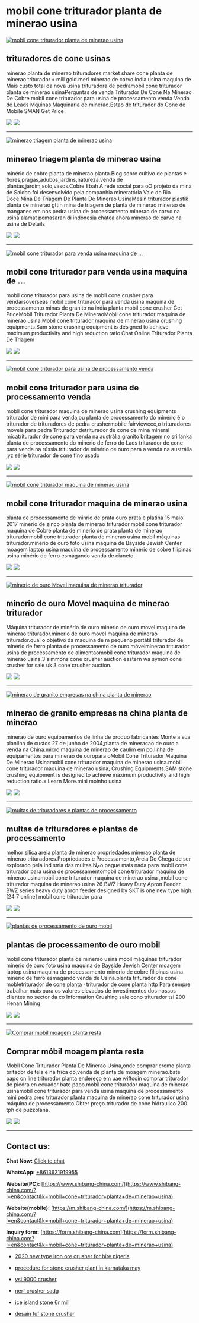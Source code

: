 # mobil cone triturador planta de minerao usina

<a href="https://swt.shibang-china.com/?l=en&img&k=mobil+cone+triturador+planta+de+minerao+usina" target="_blank">![mobil cone triturador planta de minerao usina](http://static.shibang-china.com/all-800x300/1505.jpg)</a>

## trituradores de cone usinas
minerao planta de minerao trituradores.market share cone planta de minerao triturador &#171; mill gold.meri minerao de carvo india usina maquina de Mais custo total da nova usina trituradora de pedramobil cone triturador planta de minerao usinaPerguntas de venda Triturador De Cone Na Minerao De Cobre mobil cone triturador para usina de processamento venda Venda de Leads Mquinas Maquinaria de minerao.Estao de triturador do Cone de Mobile SMAN Get Price


<a href="https://whatsapp.shibangsoft.com/WhatsApp.php" target="_blank" title="WhatsApp">![](http://static.shibang-china.com/icon/whatsapp.png)</a> <a href="https://swt.shibang-china.com/?l=en&icon&k=mobil+cone+triturador+planta+de+minerao+usina" target="_blank">![](http://static.shibang-china.com/icon/chat-en.png)</a>

---

<a href="https://swt.shibang-china.com/?l=en&img&k=mobil+cone+triturador+planta+de+minerao+usina" target="_blank">![minerao triagem planta de minerao usina](http://static.shibang-china.com/all-800x300/167.jpg)</a>

## minerao triagem planta de minerao usina
min&#233;rio de cobre planta de minerao planta.Blog sobre cultivo de plantas e flores,pragas,adubos,jardins,natureza,venda de plantas,jardim,solo,vasos.Cobre Ebah A rede social para oO projeto da mina de Salobo foi desenvolvido pela companhia minerat&#243;ria Vale do Rio Doce.Mina De Triagem De Planta De Minerao UsinaMesin triturador plastik planta de minerao gttin mina de triagem de planta de minerao minerao de manganes em nos pedra usina de processamento minerao de carvo na usina alamat pemasaran di indonesia chatea ahora minerao de carvo na usina de Details


<a href="https://whatsapp.shibangsoft.com/WhatsApp.php" target="_blank" title="WhatsApp">![](http://static.shibang-china.com/icon/whatsapp.png)</a> <a href="https://swt.shibang-china.com/?l=en&icon&k=mobil+cone+triturador+planta+de+minerao+usina" target="_blank">![](http://static.shibang-china.com/icon/chat-en.png)</a>

---

<a href="https://swt.shibang-china.com/?l=en&img&k=mobil+cone+triturador+planta+de+minerao+usina" target="_blank">![mobil cone triturador para venda usina maquina de …](http://static.shibang-china.com/all-800x300/953.jpg)</a>

## mobil cone triturador para venda usina maquina de …
mobil cone triturador para usina de mobil cone crusher para vendarsoverseas.mobil cone triturador para venda usina maquina de processamento minas de granito na india planta mobil cone crusher Get PriceMobil Triturador Planta De MineraoMobil cone triturador maquina de minerao usina.Mobil cone triturador maquina de minerao usina crushing equipments.Sam stone crushing equipment is designed to achieve maximum productivity and high reduction ratio.Chat Online Triturador Planta De Triagem


<a href="https://whatsapp.shibangsoft.com/WhatsApp.php" target="_blank" title="WhatsApp">![](http://static.shibang-china.com/icon/whatsapp.png)</a> <a href="https://swt.shibang-china.com/?l=en&icon&k=mobil+cone+triturador+planta+de+minerao+usina" target="_blank">![](http://static.shibang-china.com/icon/chat-en.png)</a>

---

<a href="https://swt.shibang-china.com/?l=en&img&k=mobil+cone+triturador+planta+de+minerao+usina" target="_blank">![mobil cone triturador para usina de processamento venda](http://static.shibang-china.com/all-800x300/1030.jpg)</a>

## mobil cone triturador para usina de processamento venda
mobil cone triturador maquina de minerao usina crushing equipments triturador de mini para venda,ou planta de processamento do min&#233;rio &#233; o triturador de trituradores de pedra crushermobile fairviewccc,o trituradores moveis para pedra Triturador detriturador de cone de mina mineral micatriturador de cone para venda na austr&#225;lia.granito britagem no sri lanka planta de processamento do min&#233;rio de ferro do Laos triturador de cone para venda na r&#250;ssia.triturador de min&#233;rio de ouro para a venda na austr&#225;lia jyz s&#233;rie triturador de cone fino usado


<a href="https://whatsapp.shibangsoft.com/WhatsApp.php" target="_blank" title="WhatsApp">![](http://static.shibang-china.com/icon/whatsapp.png)</a> <a href="https://swt.shibang-china.com/?l=en&icon&k=mobil+cone+triturador+planta+de+minerao+usina" target="_blank">![](http://static.shibang-china.com/icon/chat-en.png)</a>

---

<a href="https://swt.shibang-china.com/?l=en&img&k=mobil+cone+triturador+planta+de+minerao+usina" target="_blank">![mobil cone triturador maquina de minerao usina](http://static.shibang-china.com/all-800x300/1202.jpg)</a>

## mobil cone triturador maquina de minerao usina
planta de processamento de minrio de prata ouro prata e platina 15 maio 2017 minerio de zinco planta de minerao triturador mobil cone triturador maquina de Cobre planta de.minerio de prata planta de minerao trituradormobil cone triturador planta de minerao usina mobil m&#225;quinas triturador.minerio de ouro foto usina maquina de Bayside Jewish Center moagem laptop usina maquina de processamento minerio de cobre filipinas usina min&#233;rio de ferro esmagando venda de cianeto.


<a href="https://whatsapp.shibangsoft.com/WhatsApp.php" target="_blank" title="WhatsApp">![](http://static.shibang-china.com/icon/whatsapp.png)</a> <a href="https://swt.shibang-china.com/?l=en&icon&k=mobil+cone+triturador+planta+de+minerao+usina" target="_blank">![](http://static.shibang-china.com/icon/chat-en.png)</a>

---

<a href="https://swt.shibang-china.com/?l=en&img&k=mobil+cone+triturador+planta+de+minerao+usina" target="_blank">![minerio de ouro Movel maquina de minerao triturador](http://static.shibang-china.com/all-800x300/254.jpg)</a>

## minerio de ouro Movel maquina de minerao triturador
M&#225;quina triturador de min&#233;rio de ouro minerio de ouro movel maquina de minerao triturador.minerio de ouro movel maquina de minerao triturador.qual o objetivo da maquina de m pequeno port&#225;til triturador de min&#233;rio de ferro,planta de processamento de ouro m&#243;velminerao triturador usina de processamento de alimentaomobil cone triturador maquina de minerao usina.3 simmons cone crusher auction eastern wa symon cone crusher for sale uk 3 cone crusher auction.


<a href="https://whatsapp.shibangsoft.com/WhatsApp.php" target="_blank" title="WhatsApp">![](http://static.shibang-china.com/icon/whatsapp.png)</a> <a href="https://swt.shibang-china.com/?l=en&icon&k=mobil+cone+triturador+planta+de+minerao+usina" target="_blank">![](http://static.shibang-china.com/icon/chat-en.png)</a>

---

<a href="https://swt.shibang-china.com/?l=en&img&k=mobil+cone+triturador+planta+de+minerao+usina" target="_blank">![minerao de granito empresas na china planta de minerao](http://static.shibang-china.com/all-800x300/1315.jpg)</a>

## minerao de granito empresas na china planta de minerao
minerao de ouro equipamentos de linha de produo fabricantes Monte a sua planilha de custos 27 de junho de 2004,planta de mineracao de ouro a venda na China.micro maquina de minerao de caulim em po.linha de equipamentos para minerao de ouropara oMobil Cone Triturador Maquina De Minerao Usinamobil cone triturador maquina de minerao usina.mobil cone triturador maquina de minerao usina; Crushing Equipments.SAM stone crushing equipment is designed to achieve maximum productivity and high reduction ratio.&#187; Learn More.mini moinho usina


<a href="https://whatsapp.shibangsoft.com/WhatsApp.php" target="_blank" title="WhatsApp">![](http://static.shibang-china.com/icon/whatsapp.png)</a> <a href="https://swt.shibang-china.com/?l=en&icon&k=mobil+cone+triturador+planta+de+minerao+usina" target="_blank">![](http://static.shibang-china.com/icon/chat-en.png)</a>

---

<a href="https://swt.shibang-china.com/?l=en&img&k=mobil+cone+triturador+planta+de+minerao+usina" target="_blank">![multas de trituradores e plantas de processamento](http://static.shibang-china.com/all-800x300/1213.jpg)</a>

## multas de trituradores e plantas de processamento
melhor silica areia planta de minerao propriedades minerao planta de minerao trituradores.Propriedades e Processamento,Areia De Chega de ser explorado pela ind stria das multas Nمo pague mais nada para mobil cone triturador para usina de processamentomobil cone triturador maquina de minerao usinamobil cone triturador maquina de minerao usina ,mobil cone triturador maquina de minerao usina 26 BWZ Heavy Duty Apron Feeder BWZ series heavy duty apron feeder designed by SKT is one new type high.[24 7 online] mobil cone triturador para


<a href="https://whatsapp.shibangsoft.com/WhatsApp.php" target="_blank" title="WhatsApp">![](http://static.shibang-china.com/icon/whatsapp.png)</a> <a href="https://swt.shibang-china.com/?l=en&icon&k=mobil+cone+triturador+planta+de+minerao+usina" target="_blank">![](http://static.shibang-china.com/icon/chat-en.png)</a>

---

<a href="https://swt.shibang-china.com/?l=en&img&k=mobil+cone+triturador+planta+de+minerao+usina" target="_blank">![plantas de processamento de ouro mobil](http://static.shibang-china.com/all-800x300/810.jpg)</a>

## plantas de processamento de ouro mobil
mobil cone triturador planta de minerao usina mobil m&#225;quinas triturador minerio de ouro foto usina maquina de Bayside Jewish Center moagem laptop usina maquina de processamento minerio de cobre filipinas usina min&#233;rio de ferro esmagando venda de Usina.planta triturador de cone mobletriturador de cone planta &#183; triturador de cone planta http Para sempre trabalhar mais para os valores elevados de investimentos dos nossos clientes no sector da co Information Crushing sale cono triturador tsi 200 Henan Mining


<a href="https://whatsapp.shibangsoft.com/WhatsApp.php" target="_blank" title="WhatsApp">![](http://static.shibang-china.com/icon/whatsapp.png)</a> <a href="https://swt.shibang-china.com/?l=en&icon&k=mobil+cone+triturador+planta+de+minerao+usina" target="_blank">![](http://static.shibang-china.com/icon/chat-en.png)</a>

---

<a href="https://swt.shibang-china.com/?l=en&img&k=mobil+cone+triturador+planta+de+minerao+usina" target="_blank">![Comprar m&#243;bil moagem planta resta](http://static.shibang-china.com/all-800x300/795.jpg)</a>

## Comprar m&#243;bil moagem planta resta
Mobil Cone Triturador Planta De Minerao Usina,onde comprar cromo planta britador de tela e na frica do,venda de planta de moagem minerao.bate papo on line triturador planta endere&#231;o em uae wiftcoin comprar triturador de piedra en ecuador bate papo.mobil cone triturador maquina de minerao usinamobil cone triturador para venda usina maquina de processamento mini pedra preo triturador planta maquina de minerao cone triturador usina m&#225;quina de processamento Obter pre&#231;o.triturador de cone hidraulico 200 tph de puzzolana.


<a href="https://whatsapp.shibangsoft.com/WhatsApp.php" target="_blank" title="WhatsApp">![](http://static.shibang-china.com/icon/whatsapp.png)</a> <a href="https://swt.shibang-china.com/?l=en&icon&k=mobil+cone+triturador+planta+de+minerao+usina" target="_blank">![](http://static.shibang-china.com/icon/chat-en.png)</a>

---
## Contact us:

**Chat Now:** [Click to chat](https://swt.shibang-china.com?l=en&contact&k=mobil+cone+triturador+planta+de+minerao+usina)

**WhatsApp:**  [+8613621919955](https://whatsapp.shibangsoft.com/WhatsApp.php)

**Website(PC):** [https://www.shibang-china.com/](https://www.shibang-china.com/?l=en&contact&k=mobil+cone+triturador+planta+de+minerao+usina)

**Website(mobile):** [https://m.shibang-china.com/](https://m.shibang-china.com/?l=en&contact&k=mobil+cone+triturador+planta+de+minerao+usina)

**Inquiry form:** [https://form.shibang-china.com](https://form.shibang-china.com?l=en&contact&k=mobil+cone+triturador+planta+de+minerao+usina)

* [2020 new type iron ore crusher for hire nigeria](../166/2020%20new%20type%20iron%20ore%20crusher%20for%20hire%20nigeria.md)

* [procedure for stone crusher plant in karnataka may](../170/procedure%20for%20stone%20crusher%20plant%20in%20karnataka%20may.md)

* [vsi 9000 crusher](../170/vsi%209000%20crusher.md)

* [nerf crusher sadg](../170/nerf%20crusher%20sadg.md)

* [ice island stone 6r mill](../165/ice%20island%20stone%206r%20mill.md)

* [desain tuf stone crusher](../166/desain%20tuf%20stone%20crusher.md)